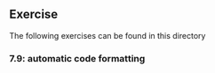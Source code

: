 ## Exercise

The following exercises can be found in this directory

### 7.9: automatic code formatting
